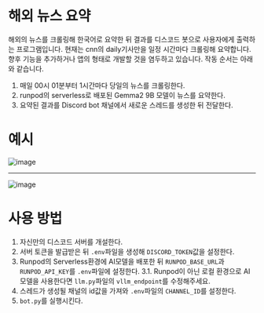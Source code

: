# 해외 뉴스 요약

해외의 뉴스를 크롤링해 한국어로 요약한 뒤 결과를 디스코드 봇으로 사용자에게 출력하는 프로그램입니다. 현재는 cnn의 daily기사만을 일정 시간마다 크롤링해 요약합니다. 
향후 기능을 추가하거나 앱의 형태로 개발할 것을 염두하고 있습니다.
작동 순서는 아래와 같습니다.

1. 매일 00시 01분부터 1시간마다 당일의 뉴스를 크롤링한다.
2. runpod의 serverless로 배포된 Gemma2 9B 모델이 뉴스를 요약한다.
3. 요약된 결과를 Discord bot 채널에서 새로운 스레드를 생성한 뒤 전달한다.


# 예시

![image](https://github.com/user-attachments/assets/80913782-02f5-4e37-8906-fe4f718b7df1)

---

![image](https://github.com/user-attachments/assets/a7c879c4-0919-465e-8bc5-3aa89831abf6)


# 사용 방법
1. 자신만의 디스코드 서버를 개설한다.
2. 서버 토큰을 발급받은 뒤 `.env`파일을 생성해 `DISCORD_TOKEN`값을 설정한다.
3. Runpod의 Serverless환경에 AI모델을 배포한 뒤 `RUNPOD_BASE_URL`과 `RUNPOD_API_KEY`를 `.env`파일에 설정한다.
  3.1. Runpod이 아닌 로컬 환경으로 AI모델을 사용한다면 `llm.py`파일의 `vllm_endpoint`를 수정해주세요.
4. 스레드가 생성될 채널의 id값을 가져와 `.env`파일의 `CHANNEL_ID`를 설정한다.
5. `bot.py`를 실행시킨다.
